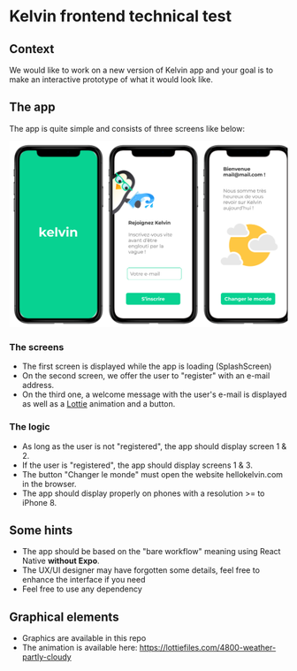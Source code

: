 # Kelvin frontend technical test

## Context

We would like to work on a new version of Kelvin app and your goal is to make an interactive prototype of what it would look like.

## The app

The app is quite simple and consists of three screens like below:

![Mockup #1](mockup.png)

### The screens

* The first screen is displayed while the app is loading (SplashScreen)
* On the second screen, we offer the user to "register" with an e-mail address.
* On the third one, a welcome message with the user's e-mail is displayed as well as a [Lottie](https://airbnb.design/lottie/) animation and a button.

### The logic

* As long as the user is not "registered", the app should display screen 1 & 2.
* If the user is "registered", the app should display screens 1 & 3.
* The button "Changer le monde" must open the website hellokelvin.com in the browser.
* The app should display properly on phones with a resolution >= to iPhone 8.

## Some hints

* The app should be based on the "bare workflow" meaning using React Native **without Expo**.
* The UX/UI designer may have forgotten some details, feel free to enhance the interface if you need
* Feel free to use any dependency

## Graphical elements
- Graphics are available in this repo
- The animation is available here: https://lottiefiles.com/4800-weather-partly-cloudy